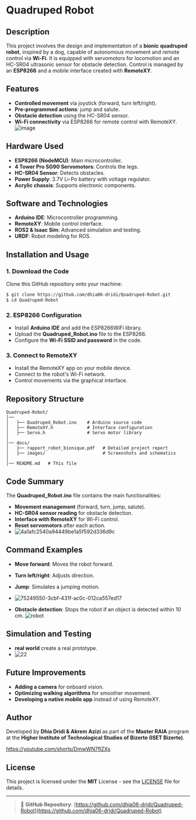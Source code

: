 # Quadruped Robot

## Description
This project involves the design and implementation of a **bionic quadruped robot**, inspired by a dog, capable of autonomous movement and remote control via **Wi-Fi**. It is equipped with servomotors for locomotion and an HC-SR04 ultrasonic sensor for obstacle detection. Control is managed by an **ESP8266** and a mobile interface created with **RemoteXY**.

## Features
- **Controlled movement** via joystick (forward, turn left/right).
- **Pre-programmed actions**: jump and salute.
- **Obstacle detection** using the HC-SR04 sensor.
- **Wi-Fi connectivity** via ESP8266 for remote control with RemoteXY.
![image](https://github.com/user-attachments/assets/5762e062-5ef6-4010-9952-80b031f01f91)

## Hardware Used
- **ESP8266 (NodeMCU)**: Main microcontroller.
- **4 Tower Pro SG90 Servomotors**: Controls the legs.
- **HC-SR04 Sensor**: Detects obstacles.
- **Power Supply**: 3.7V Li-Po battery with voltage regulator.
- **Acrylic chassis**: Supports electronic components.

## Software and Technologies
- **Arduino IDE**: Microcontroller programming.
- **RemoteXY**: Mobile control interface.
- **ROS2 & Isaac Sim**: Advanced simulation and testing.
- **URDF**: Robot modeling for ROS.

## Installation and Usage
### 1. Download the Code
Clone this GitHub repository onto your machine:
```bash
$ git clone https://github.com/dhia06-dridi/Quadruped-Robot.git
$ cd Quadruped-Robot
```

### 2. ESP8266 Configuration
- Install **Arduino IDE** and add the ESP8266WiFi library.
- Upload the **Quadruped_Robot.ino** file to the ESP8266.
- Configure the **Wi-Fi SSID and password** in the code.

### 3. Connect to RemoteXY
- Install the RemoteXY app on your mobile device.
- Connect to the robot's Wi-Fi network.
- Control movements via the graphical interface.

## Repository Structure
```
Quadruped-Robot/
│── 
│   ├── Quadruped_Robot.ino    # Arduino source code
│   ├── RemoteXY.h             # Interface configuration
│   ├── Servo.h                # Servo motor library
│
│── docs/
│   ├── rapport_robot_bionique.pdf   # Detailed project report
│   ├── images/                      # Screenshots and schematics
│
│── README.md   # This file
```

## Code Summary
The **Quadruped_Robot.ino** file contains the main functionalities:
- **Movement management** (forward, turn, jump, salute).
- **HC-SR04 sensor reading** for obstacle detection.
- **Interface with RemoteXY** for Wi-Fi control.
- **Reset servomotors** after each action.
- ![4a1afc2540a94449be1a5f592d336d9c](https://github.com/user-attachments/assets/ac93f5b9-cf55-4ac1-a56a-1048e6d787a6)

## Command Examples
- **Move forward**: Moves the robot forward.
- **Turn left/right**: Adjusts direction.
- **Jump**: Simulates a jumping motion.
- ![75249550-3cbf-431f-ac0c-012ca557ed17](https://github.com/user-attachments/assets/36452c92-2c14-4787-9ba4-0a575930b9de)



- **Obstacle detection**: Stops the robot if an object is detected within 10 cm.
  ![robot](https://github.com/user-attachments/assets/fa09eb65-4020-4d62-b175-4dd90389d712)

## Simulation and Testing
- **real world** create a real prototype.
- ![22](https://github.com/user-attachments/assets/edeca72e-1b9f-4eb2-b868-a1f6f3d8cb00)


## Future Improvements
- **Adding a camera** for onboard vision.
- **Optimizing walking algorithms** for smoother movement.
- **Developing a native mobile app** instead of using RemoteXY.

## Author
Developed by **Dhia Dridi & Akrem Azizi** as part of the **Master RAIA** program at the **Higher Institute of Technological Studies of Bizerte (ISET Bizerte)**.

https://youtube.com/shorts/DmwWN7flZXs
## License
This project is licensed under the **MIT** License - see the [LICENSE](LICENSE) file for details.

---
> 🔗 **GitHub Repository**: [https://github.com/dhia06-dridi/Quadruped-Robot](https://github.com/dhia06-dridi/Quadruped-Robot)


